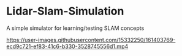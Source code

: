 # Lidar-Slam-Simulation
A simple simulator for learning/testing SLAM concepts


https://user-images.githubusercontent.com/15332250/161403769-ecd9c721-ef83-41c6-b330-3528745556d1.mp4

